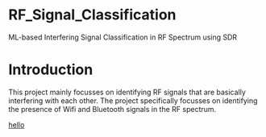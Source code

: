 # RF_Signal_Classification
ML-based Interfering Signal Classification in RF Spectrum using SDR
# Introduction

This project mainly focusses on identifying RF signals that are basically interfering with each other. The project specifically focusses on identifying the presence of Wifi and Bluetooth signals in the RF spectrum.

[hello](https://github.com/AswinSankeshGS/RF_Signal_Classification/blob/f619249e6bf7ce2d754d0d441f3f5f2c9d564b17/Final_Realtime_Testing.mp4)

